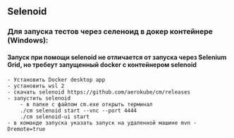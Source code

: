 ## Selenoid

### Для запуска тестов через селеноид в докер контейнере (Windows):
#### Запуск при помощи selenoid не отличается от запуска через Selenium Grid, но требеут запущенный docker с контейнером selenoid

    - Установить Docker desktop app
    - установить wsl 2
    - скачать selenoid https://github.com/aerokube/cm/releases
    - запустить selenoid 
        - в папке с файлом cm.exe открыть терминал
        ./cm selenoid start --vnc --port 4444
        ./cm selenoid-ui start
    - в команде запуска указать запуск на удаленной машине mvn -Dremote=true
    
    